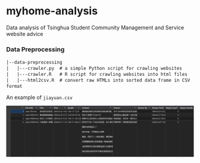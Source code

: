 # myhome-analysis
Data analysis of Tsinghua Student Community Management and Service website advice

### Data Preprocessing
~~~
|--data-preprocessing
| 	|---crawler.py  # a simple Python script for crawling websites
|	|---crawler.R  	# R script for crawling websites into html files
|	|---html2csv.R  # convert raw HTMLs into sorted data frame in CSV format
~~~

An example of `jiayuan.csv`

![](/preprocess-data/example.png)
